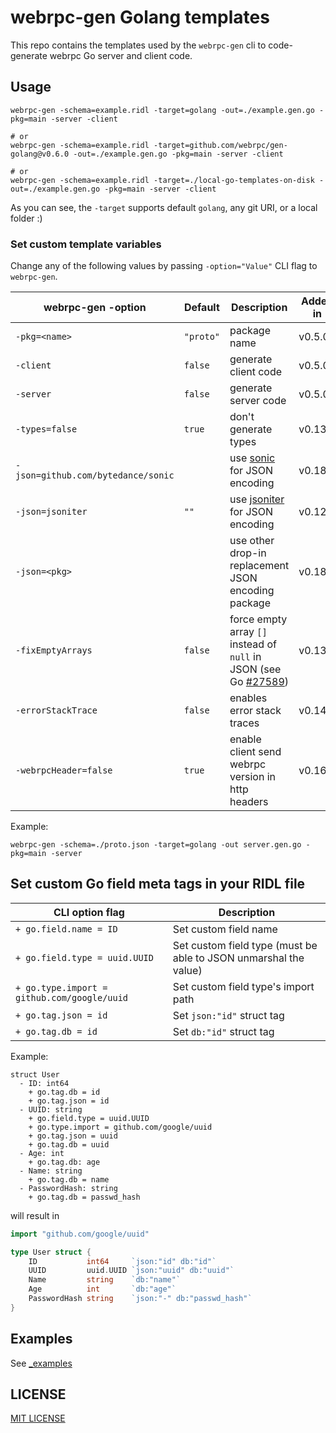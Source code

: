 webrpc-gen Golang templates
===============================

This repo contains the templates used by the `webrpc-gen` cli to code-generate
webrpc Go server and client code.


## Usage

```
webrpc-gen -schema=example.ridl -target=golang -out=./example.gen.go -pkg=main -server -client

# or 
webrpc-gen -schema=example.ridl -target=github.com/webrpc/gen-golang@v0.6.0 -out=./example.gen.go -pkg=main -server -client

# or
webrpc-gen -schema=example.ridl -target=./local-go-templates-on-disk -out=./example.gen.go -pkg=main -server -client
```

As you can see, the `-target` supports default `golang`, any git URI, or a local folder :)

### Set custom template variables
Change any of the following values by passing `-option="Value"` CLI flag to `webrpc-gen`.

| webrpc-gen -option    | Default    | Description                                                                 | Added in |
|-----------------------|------------|-----------------------------------------------------------------------------|----------|
| `-pkg=<name>`         | `"proto"`  | package name                                                                | v0.5.0   |
| `-client`             | `false`    | generate client code                                                        | v0.5.0   |
| `-server`             | `false`    | generate server code                                                        | v0.5.0   |
| `-types=false`        | `true`     | don't generate types                                                        | v0.13.0  |
| `-json=github.com/bytedance/sonic`|| use [sonic](https://github.com/bytedance/sonic) for JSON encoding           | v0.18.0  |
| `-json=jsoniter`      | `""`       | use [jsoniter](https://github.com/json-iterator/go) for JSON encoding       | v0.12.0  |
| `-json=<pkg>`         |            | use other drop-in replacement JSON encoding package                         | v0.18.0  |
| `-fixEmptyArrays`     | `false`    | force empty array `[]` instead of `null` in JSON (see Go [#27589][go27589]) | v0.13.0  |
| `-errorStackTrace`    | `false`    | enables error stack traces                                                  | v0.14.0  |
| `-webrpcHeader=false` | `true`     | enable client send webrpc version in http headers                           | v0.16.0  |

Example:
```
webrpc-gen -schema=./proto.json -target=golang -out server.gen.go -pkg=main -server
```

## Set custom Go field meta tags in your RIDL file

| CLI option flag                              | Description                                                      |
|----------------------------------------------|------------------------------------------------------------------|
| `+ go.field.name = ID`                       | Set custom field name                                            |
| `+ go.field.type = uuid.UUID`                | Set custom field type (must be able to JSON unmarshal the value) |
| `+ go.type.import = github.com/google/uuid`  | Set custom field type's import path                              |
| `+ go.tag.json = id`                         | Set `json:"id"` struct tag                                       |
| `+ go.tag.db = id`                           | Set `db:"id"` struct tag                                         |

Example:
```ridl
struct User
  - ID: int64
    + go.tag.db = id
    + go.tag.json = id
  - UUID: string
    + go.field.type = uuid.UUID
    + go.type.import = github.com/google/uuid
    + go.tag.json = uuid
    + go.tag.db = uuid
  - Age: int
    + go.tag.db: age
  - Name: string
    + go.tag.db = name
  - PasswordHash: string
    + go.tag.db = passwd_hash
```

will result in

```go
import "github.com/google/uuid"

type User struct {
	ID           int64     `json:"id" db:"id"`
	UUID         uuid.UUID `json:"uuid" db:"uuid"`
	Name         string    `db:"name"`
	Age          int       `db:"age"`
	PasswordHash string    `json:"-" db:"passwd_hash"`
}
```

## Examples

See [_examples](./_examples)

## LICENSE

[MIT LICENSE](./LICENSE)

[go27589]: https://github.com/golang/go/issues/27589